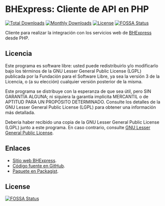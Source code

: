 BHExpress: Cliente de API en PHP
================================

[![Total Downloads](https://poser.pugx.org/bhexpress/bhexpress-api-client/downloads)](https://packagist.org/packages/bhexpress/bhexpress-api-client)
[![Monthly Downloads](https://poser.pugx.org/bhexpress/bhexpress-api-client/d/monthly)](https://packagist.org/packages/bhexpress/bhexpress-api-client)
[![License](https://poser.pugx.org/bhexpress/bhexpress-api-client/license)](https://packagist.org/packages/bhexpress/bhexpress-api-client)
[![FOSSA Status](https://app.fossa.com/api/projects/git%2Bgithub.com%2FBHExpress%2Fbhexpress-api-client-php.svg?type=shield)](https://app.fossa.com/projects/git%2Bgithub.com%2FBHExpress%2Fbhexpress-api-client-php?ref=badge_shield)

Cliente para realizar la integración con los servicios web de [BHExpress](https://www.bhexpress.cl) desde PHP.

Licencia
--------

Este programa es software libre: usted puede redistribuirlo y/o modificarlo
bajo los términos de la GNU Lesser General Public License (LGPL) publicada
por la Fundación para el Software Libre, ya sea la versión 3 de la Licencia,
o (a su elección) cualquier versión posterior de la misma.

Este programa se distribuye con la esperanza de que sea útil, pero SIN
GARANTÍA ALGUNA; ni siquiera la garantía implícita MERCANTIL o de APTITUD
PARA UN PROPÓSITO DETERMINADO. Consulte los detalles de la GNU Lesser General
Public License (LGPL) para obtener una información más detallada.

Debería haber recibido una copia de la GNU Lesser General Public License
(LGPL) junto a este programa. En caso contrario, consulte
[GNU Lesser General Public License](http://www.gnu.org/licenses/lgpl.html).

Enlaces
-------

- [Sitio web BHExpress](https://www.bhexpress.cl).
- [Código fuente en GitHub](https://github.com/BHExpress/bhexpress-api-client-php).
- [Paquete en Packagist](https://packagist.org/packages/bhexpress/bhexpress-api-client).


## License
[![FOSSA Status](https://app.fossa.com/api/projects/git%2Bgithub.com%2FBHExpress%2Fbhexpress-api-client-php.svg?type=large)](https://app.fossa.com/projects/git%2Bgithub.com%2FBHExpress%2Fbhexpress-api-client-php?ref=badge_large)